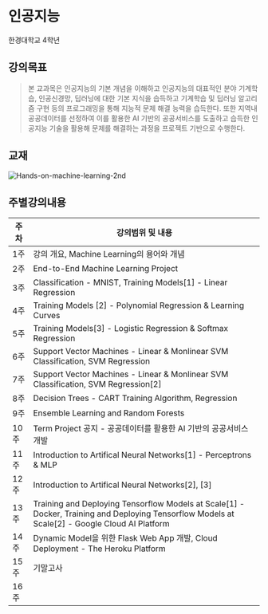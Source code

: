 # 인공지능
한경대학교 4학년

## 강의목표
> 본 교과목은 인공지능의 기본 개념을 이해하고 인공지능의 대표적인 분야 기계학습, 인공신경망, 딥러닝에 대한 기본 지식을 습득하고 기계학습 및 딥러닝 알고리즘 구현 등의 프로그래밍을 통해 지능적 문제 해결 능력을 습득한다. 또한 지역내 공공데이터를 선정하여 이를 활용한 AI 기반의 공공서비스를 도출하고 습득한 인공지능 기술을 활용해 문제를 해결하는 과정을 프로젝트 기반으로 수행한다.

## 교재
![Hands-on-machine-learning-2nd](https://www.hanbit.co.kr/data/books/B7033438574_l.jpg)

## 주별강의내용
| 주차 | 강의범위 및 내용 |
| -- | -- |
| 1주 | 강의 개요, Machine Learning의 용어와 개념 |
| 2주 | End-to-End Machine Learning Project |
| 3주 | Classification - MNIST, Training Models[1] - Linear Regression |
| 4주 | Training Models [2] - Polynomial Regression & Learning Curves |
| 5주 | Training Models[3] - Logistic Regression & Softmax Regression |
| 6주 | Support Vector Machines - Linear & Monlinear SVM Classification, SVM Regression |
| 7주 | Support Vector Machines - Linear & Monlinear SVM Classification, SVM Regression[2] |
| 8주 | Decision Trees - CART Training Algorithm, Regression |
| 9주 | Ensemble Learning and Random Forests |
| 10주 | Term Project 공지 - 공공데이터를 활용한 AI 기반의 공공서비스 개발 |
| 11주 | Introduction to Artifical Neural Networks[1] - Perceptrons & MLP |
| 12주 | Introduction to Artifical Neural Networks[2], [3] |
| 13주 | Training and Deploying Tensorflow Models at Scale[1] - Docker, Training and Deploying Tensorflow Models at Scale[2] - Google Cloud AI Platform |
| 14주 | Dynamic Model을 위한 Flask Web App 개발, Cloud Deployment - The Heroku Platform |
| 15주 | 기말고사 |
| 16주 |  |
